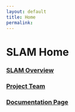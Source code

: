 ```yaml
---
layout: default
title: Home
permalink:
---
```


# SLAM Home
### [SLAM Overview](/slamoverview/)

### [Project Team](/projectteam/)

### [Documentation Page](/documentationpage/)
